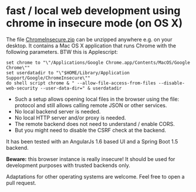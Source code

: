 # fast / local web development using chrome in insecure mode (on OS X)

The file [ChromeInsecure.zip](ChromeInsecure.zip?raw=true) can be unzipped anywhere e.g. on your desktop.
It contains a Mac OS X application that runs Chrome with the following parameters.
BTW this is Applescript:

    set chrome to "\"/Applications/Google Chrome.app/Contents/MacOS/Google Chrome\""
    set userdatadir to "\"$HOME/Library/Application Support/Google/ChromeInsecure\""
    do shell script chrome & " --allow-file-access-from-files --disable-web-security --user-data-dir=" & userdatadir

- Such a setup allows opening local files in the browser using the file: protocol and still allows calling remote JSON or other services.
- No local backend server is needed.
- No local HTTP server and/or proxy is needed.
- The remote backend does not need to understand / enable CORS.
- But you might need to disable the CSRF check at the backend.

It has been tested with an AngularJs 1.6 based UI and a Spring Boot 1.5 backend.

**Beware:** this browser instance is really insecure!
It should be used for development purposes with trusted backends only.

Adaptations for other operating systems are welcome.
Feel free to open a pull request.
